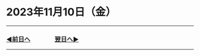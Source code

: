 # 2023年11月10日（金）

---

### [◀️前日へ](https://github.com/yuasys/chatty-journal/blob/main/2023/11/2023-11-09.md)&emsp;&emsp;&emsp;&emsp;[翌日へ▶️](https://github.com/yuasys/chatty-journal/blob/main/2023/11/2023-11-11.md)

---
